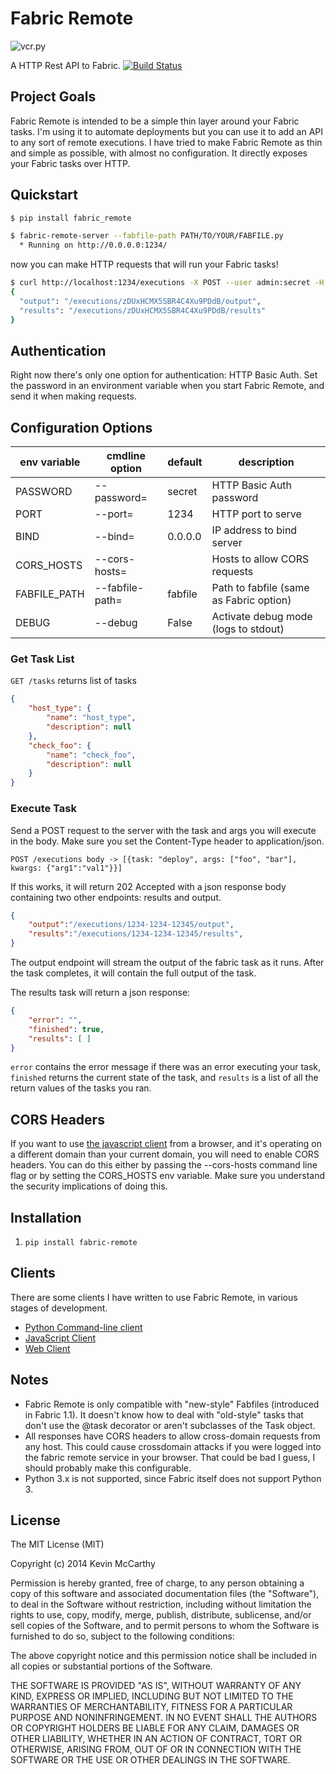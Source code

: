 # Fabric Remote

![vcr.py](https://raw.github.com/kevin1024/fabric_remote/master/logo.png)

A HTTP Rest API to Fabric.
[![Build Status](https://travis-ci.org/kevin1024/fabric_remote.svg?branch=master)](https://travis-ci.org/kevin1024/fabric_remote)

## Project Goals
Fabric Remote is intended to be a simple thin layer around your Fabric tasks.  I'm using it to automate deployments but you can use it to add an API to any sort of remote executions.  I have tried to make Fabric Remote as thin and simple as possible, with almost no configuration.  It directly exposes your Fabric tasks over HTTP.

## Quickstart

```bash
$ pip install fabric_remote
```

```bash
$ fabric-remote-server --fabfile-path PATH/TO/YOUR/FABFILE.py 
  * Running on http://0.0.0.0:1234/
```

now you can make HTTP requests that will run your Fabric tasks!

```bash
$ curl http://localhost:1234/executions -X POST --user admin:secret -H Content-Type:application/json -d "[{\"task\": \"host_type\", \"args\": [], \"kwargs\": {}}]"
{
  "output": "/executions/zDUxHCMX5SBR4C4Xu9PDdB/output",
  "results": "/executions/zDUxHCMX5SBR4C4Xu9PDdB/results"
}
```

## Authentication

Right now there's only one option for authentication:  HTTP Basic Auth.  Set the password in an environment variable when you start Fabric Remote, and send it when making requests.

## Configuration Options

| env variable     | cmdline option  | default          | description                               |
| ---------------  | --------------  | ---------------- | ----------------------------------------- |
| PASSWORD         | --password=     | secret           | HTTP Basic Auth password                  |
| PORT             | --port=         | 1234             | HTTP port to serve                        |
| BIND             | --bind=         | 0.0.0.0          | IP address to bind server                 |
| CORS_HOSTS       | --cors-hosts=   |                  | Hosts to allow CORS requests              |
| FABFILE_PATH     | --fabfile-path= | fabfile          | Path to fabfile (same as Fabric option)   | 
| DEBUG            | --debug         | False            | Activate debug mode (logs to stdout)      | 

### Get Task List

`GET /tasks` returns list of tasks

```json
{
    "host_type": {
        "name": "host_type",
        "description": null
    },
    "check_foo": {
        "name": "check_foo",
        "description": null
    }
}
```

### Execute Task

Send a POST request to the server with the task and args you will execute in the body.  Make sure you set the Content-Type header to application/json.  

`POST /executions body -> [{task: "deploy", args: ["foo", "bar"], kwargs: {"arg1":"val1"}}]`

If this works, it will return 202 Accepted with a json response body containing two other endpoints: results and output.  

```json
{
    "output":"/executions/1234-1234-12345/output",
    "results":"/executions/1234-1234-12345/results",
}
```

The output endpoint will stream the output of the fabric task as it runs.  After the task completes, it will contain the full output of the task.

The results task will return a json response:

```json
{
    "error": "",
    "finished": true,
    "results": [ ]
}
```

`error` contains the error message if there was an error executing your task, `finished` returns the current state of the task, and `results` is a list of all the return values of the tasks you ran.

## CORS Headers

If you want to use [the javascript client](https://github.com/kevin1024/fabric-remote-js) from a browser, and it's operating on a different domain than your current domain, you will need to enable CORS headers.  You can do this either by passing the --cors-hosts command line flag or by setting the CORS_HOSTS env variable.  Make sure you understand the security implications of doing this.

## Installation
1. `pip install fabric-remote`

## Clients

There are some clients I have written to use Fabric Remote, in various stages of development.

 * [Python Command-line client](https://github.com/kevin1024/fabric_remote/blob/master/clients/cmdline.py)
 * [JavaScript Client](https://github.com/kevin1024/fabric-remote-js)
 * [Web Client](https://github.com/kevin1024/fabric_remote_web)

## Notes
 * Fabric Remote is only compatible with "new-style" Fabfiles (introduced in Fabric 1.1).  It doesn't know how to deal with "old-style" tasks that don't use the @task decorator or aren't subclasses of the Task object.
 * All responses have CORS headers to allow cross-domain requests from any host.  This could cause crossdomain attacks if you were logged into the fabric remote service in your browser.  That could be bad I guess, I should probably make this configurable.
 * Python 3.x is not supported, since Fabric itself does not support Python 3.

## License

The MIT License (MIT)

Copyright (c) 2014 Kevin McCarthy

Permission is hereby granted, free of charge, to any person obtaining a copy
of this software and associated documentation files (the "Software"), to deal
in the Software without restriction, including without limitation the rights
to use, copy, modify, merge, publish, distribute, sublicense, and/or sell
copies of the Software, and to permit persons to whom the Software is
furnished to do so, subject to the following conditions:

The above copyright notice and this permission notice shall be included in
all copies or substantial portions of the Software.

THE SOFTWARE IS PROVIDED "AS IS", WITHOUT WARRANTY OF ANY KIND, EXPRESS OR
IMPLIED, INCLUDING BUT NOT LIMITED TO THE WARRANTIES OF MERCHANTABILITY,
FITNESS FOR A PARTICULAR PURPOSE AND NONINFRINGEMENT. IN NO EVENT SHALL THE
AUTHORS OR COPYRIGHT HOLDERS BE LIABLE FOR ANY CLAIM, DAMAGES OR OTHER
LIABILITY, WHETHER IN AN ACTION OF CONTRACT, TORT OR OTHERWISE, ARISING FROM,
OUT OF OR IN CONNECTION WITH THE SOFTWARE OR THE USE OR OTHER DEALINGS IN
THE SOFTWARE.
